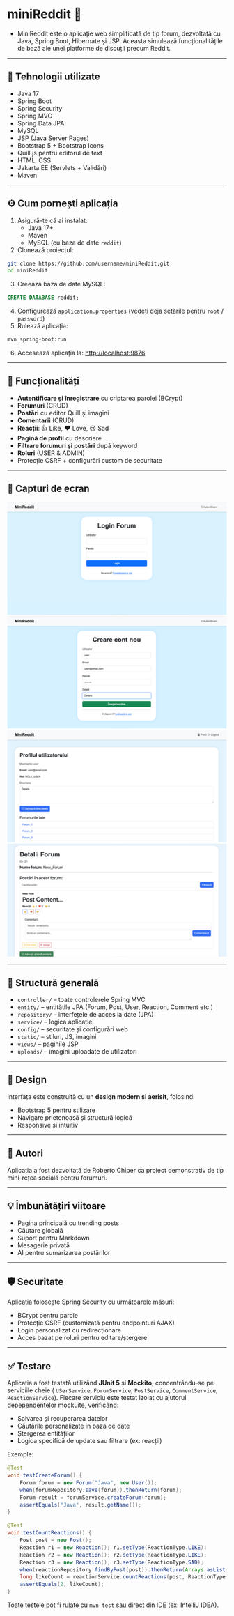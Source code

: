 # miniReddit 🧵

- MiniReddit este o aplicație web simplificată de tip forum, dezvoltată cu Java, Spring Boot, Hibernate și JSP. Aceasta simulează funcționalitățile de bază ale unei platforme de discuții precum Reddit.
---

## 🔧 Tehnologii utilizate

- Java 17
- Spring Boot
- Spring Security
- Spring MVC
- Spring Data JPA
- MySQL
- JSP (Java Server Pages)
- Bootstrap 5 + Bootstrap Icons
- Quill.js pentru editorul de text
- HTML, CSS
- Jakarta EE (Servlets + Validări)
- Maven

---

## ⚙️ Cum pornești aplicația

1. Asigură-te că ai instalat:
   - Java 17+
   - Maven
   - MySQL (cu baza de date `reddit`)
2. Clonează proiectul:
```bash
git clone https://github.com/username/miniReddit.git
cd miniReddit
```
3. Creează baza de date MySQL:
```sql
CREATE DATABASE reddit;
```
4. Configurează `application.properties` (vedeți deja setările pentru `root` / `password`)
5. Rulează aplicația:
```bash
mvn spring-boot:run
```
6. Accesează aplicația la: [http://localhost:9876](http://localhost:9876)

---

## 🔐 Funcționalități

- **Autentificare și înregistrare** cu criptarea parolei (BCrypt)
- **Forumuri** (CRUD)
- **Postări** cu editor Quill și imagini
- **Comentarii** (CRUD)
- **Reacții**: 👍 Like, ❤️ Love, 😢 Sad
- **Pagină de profil** cu descriere
- **Filtrare forumuri și postări** după keyword
- **Roluri** (USER & ADMIN)
- Protecție CSRF + configurări custom de securitate

---

## 📸 Capturi de ecran

![Login Page](./imagini_README/LoginPage.png)
![Register Page](./imagini_README/Register.png)
![Profile Page](./imagini_README/ProfilePage.png)
![Post View](./imagini_README/PostView.png)

---

## 📁 Structură generală

- `controller/` – toate controlerele Spring MVC
- `entity/` – entitățile JPA (Forum, Post, User, Reaction, Comment etc.)
- `repository/` – interfețele de acces la date (JPA)
- `service/` – logica aplicației
- `config/` – securitate și configurări web
- `static/` – stiluri, JS, imagini
- `views/` – paginile JSP
- `uploads/` – imagini uploadate de utilizatori

---

## 🧠 Design

Interfața este construită cu un **design modern și aerisit**, folosind:
- Bootstrap 5 pentru stilizare
- Navigare prietenoasă și structură logică
- Responsive și intuitiv

---

## 🤝 Autori

Aplicația a fost dezvoltată de Roberto Chiper ca proiect demonstrativ de tip mini-rețea socială pentru forumuri.

---

## 💡 Îmbunătățiri viitoare

- Pagina principală cu trending posts
- Căutare globală
- Suport pentru Markdown
- Mesagerie privată
- AI pentru sumarizarea postărilor

---

## 🛡️ Securitate

Aplicația folosește Spring Security cu următoarele măsuri:

- BCrypt pentru parole
- Protecție CSRF (customizată pentru endpointuri AJAX)
- Login personalizat cu redirecționare
- Acces bazat pe roluri pentru editare/ștergere

---


## ✅ Testare

Aplicația a fost testată utilizând **JUnit 5** și **Mockito**, concentrându-se pe serviciile cheie ( `USerService`, `ForumService`, `PostService`, `CommentService`, `ReactionService`). Fiecare serviciu este testat izolat cu ajutorul depependentelor mockuite, verificând:

- Salvarea și recuperarea datelor
- Căutările personalizate în baza de date
- Ștergerea entităților
- Logica specifică de update sau filtrare (ex: reacții)

Exemple:
```java
@Test
void testCreateForum() {
    Forum forum = new Forum("Java", new User());
    when(forumRepository.save(forum)).thenReturn(forum);
    Forum result = forumService.createForum(forum);
    assertEquals("Java", result.getName());
}
```

```java
@Test
void testCountReactions() {
    Post post = new Post();
    Reaction r1 = new Reaction(); r1.setType(ReactionType.LIKE);
    Reaction r2 = new Reaction(); r2.setType(ReactionType.LIKE);
    Reaction r3 = new Reaction(); r3.setType(ReactionType.SAD);
    when(reactionRepository.findByPost(post)).thenReturn(Arrays.asList(r1, r2, r3));
    long likeCount = reactionService.countReactions(post, ReactionType.LIKE);
    assertEquals(2, likeCount);
}
```

Toate testele pot fi rulate cu `mvn test` sau direct din IDE (ex: IntelliJ IDEA).

